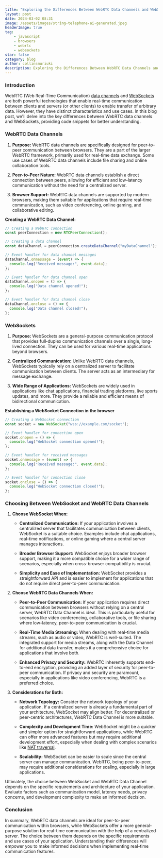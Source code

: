 ```yaml
---
title: "Exploring the Differences Between WebRTC Data Channels and WebSockets"
layout: post
date: 2024-03-02 08:31
image: /assets/images/string-telephone-ai-generated.jpeg
headerImage: true
tag:
    - javascript
    - browsers
    - webrtc
    - websockets
star: false
category: blog
author: collinsmuriuki
description: Exploring the Differences Between WebRTC Data Channels and WebSockets
---
```


### Introduction
WebRTC (Web Real-Time Communication) [data channels](https://web.dev/articles/webrtc-basics#rtcdatachannel_api) and [WebSockets](https://en.wikipedia.org/wiki/WebSocket) are both powerful technologies that enable real-time communication between clients and servers (or other clients) to enable transfer of arbitrary data. However, they have distinct characteristics and use cases. In this blog post, we'll delve into the key differences between WebRTC data channels and WebSockets, providing code snippets for better understanding.

### WebRTC Data Channels

1. **Purpose:**
   WebRTC data channels are specifically designed for peer-to-peer communication between browsers. They are a part of the larger WebRTC framework, primarily used for real-time data exchange. Some use cases of WebRTC data channels include file sharing and online collaboration tools.

2. **Peer-to-Peer Nature:**
   WebRTC data channels establish a direct connection between peers, allowing for efficient and low-latency communication without the need for a centralized server.

3. **Browser Support:**
   WebRTC data channels are supported by modern browsers, making them suitable for applications that require real-time communication, such as video conferencing, online gaming, and collaborative editing.

**Creating a WebRTC Data Channel:**
```javascript
// Creating a WebRTC connection
const peerConnection = new RTCPeerConnection();

// Creating a data channel
const dataChannel = peerConnection.createDataChannel("myDataChannel");

// Event handler for data channel messages
dataChannel.onmessage = (event) => {
  console.log("Received message:", event.data);
};

// Event handler for data channel open
dataChannel.onopen = () => {
  console.log("Data channel opened!");
};

// Event handler for data channel close
dataChannel.onclose = () => {
  console.log("Data channel closed!");
};
```

### WebSockets

1. **Purpose:**
   WebSockets are a general-purpose communication protocol that provides full-duplex communication channels over a single, long-lived connection. They can be used for various real-time applications beyond browsers.

2. **Centralized Communication:**
   Unlike WebRTC data channels, WebSockets typically rely on a centralized server to facilitate communication between clients. The server acts as an intermediary for message exchange.

3. **Wide Range of Applications:**
   WebSockets are widely used in applications like chat applications, financial trading platforms, live sports updates, and more. They provide a reliable and efficient means of bidirectional communication.

**Establishing a WebSocket Connection in the browser**
```javascript
// Creating a WebSocket connection
const socket = new WebSocket("wss://example.com/socket");

// Event handler for connection open
socket.onopen = () => {
  console.log("WebSocket connection opened!");
};

// Event handler for received messages
socket.onmessage = (event) => {
  console.log("Received message:", event.data);
};

// Event handler for connection close
socket.onclose = () => {
  console.log("WebSocket connection closed!");
};
```

### Choosing Between WebSocket and WebRTC Data Channels

1. **Choose WebSocket When:**
   - **Centralized Communication:** If your application involves a centralized server that facilitates communication between clients, WebSocket is a suitable choice. Examples include chat applications, real-time notifications, or online gaming where a central server manages interactions.

   - **Broader Browser Support:** WebSocket enjoys broader browser support, making it a more compatible choice for a wider range of scenarios, especially when cross-browser compatibility is crucial.

   - **Simplicity and Ease of Implementation:** WebSocket provides a straightforward API and is easier to implement for applications that do not require direct peer-to-peer communication.

2. **Choose WebRTC Data Channels When:**
   - **Peer-to-Peer Communication:** If your application requires direct communication between browsers without relying on a central server, WebRTC Data Channel is ideal. This is particularly useful for scenarios like video conferencing, collaborative tools, or file sharing where low-latency, peer-to-peer communication is crucial.

   - **Real-Time Media Streaming:** When dealing with real-time media streams, such as audio or video, WebRTC is well-suited. The integrated support for media streams, along with the Data Channel for additional data transfer, makes it a comprehensive choice for applications that involve both.

   - **Enhanced Privacy and Security:** WebRTC inherently supports end-to-end encryption, providing an added layer of security for peer-to-peer communication. If privacy and security are paramount, especially in applications like video conferencing, WebRTC is a preferred choice.

3. **Considerations for Both:**
   - **Network Topology:** Consider the network topology of your application. If a centralized server is already a fundamental part of your architecture, WebSocket may align better. For decentralized or peer-centric architectures, WebRTC Data Channel is more suitable.

   - **Complexity and Development Time:** WebSocket might be a quicker and simpler option for straightforward applications, while WebRTC can offer more advanced features but may require additional development effort, especially when dealing with complex scenarios like [NAT traversal](https://en.wikipedia.org/wiki/NAT_traversal).

   - **Scalability:** WebSocket can be easier to scale since the central server can manage communication. WebRTC, being peer-to-peer, may require additional considerations for scaling, especially in large applications.

Ultimately, the choice between WebSocket and WebRTC Data Channel depends on the specific requirements and architecture of your application. Evaluate factors such as communication model, latency needs, privacy concerns, and development complexity to make an informed decision.

### Conclusion
In summary, WebRTC data channels are ideal for peer-to-peer communication within browsers, while WebSockets offer a more general-purpose solution for real-time communication with the help of a centralized server. The choice between them depends on the specific requirements and use cases of your application. Understanding their differences will empower you to make informed decisions when implementing real-time communication features.
